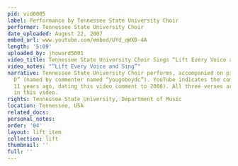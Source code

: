 ```yaml
---
pid: vid0005
label: Performance by Tennessee State University Choir
performer: Tennessee State University Choir
date_uploaded: August 22, 2007
embed_url: www.youtube.com/embed/UYd_qWXB-4A
length: '5:09'
uploaded_by: jhoward5001
video_title: Tennessee State University Choir Sings “Lift Every Voice and Sing”
video_notes: "“Lift Every Voice and Sing”"
narrative: Tennessee State University Choir performs, accompanied on piano by “Brother
  D” (named by commenter named “yougoboydc”). YouTube indicates the comment was made
  11 years ago, dating this video comment to 2008). All three verses are performed
  in this video.
rights: Tennessee State University, Department of Music
location: Tennessee, USA
related_docs: 
personal_notes: 
order: '04'
layout: lift_item
collection: lift
thumbnail: ''
full: ''
---
```

